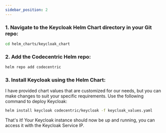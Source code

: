 ```yaml
---
sidebar_position: 2
---
```

### 1. Navigate to the Keycloak Helm Chart directory in your Git repo:

```bash
cd helm_charts/keycloak_chart
```
### 2. Add the Codecentric Helm repo:

```bash
helm repo add codecentric 
```

### 3. Install Keycloak using the Helm Chart:

I have provided chart values that are customized for our needs, but you can make changes to suit your specific requirements. Use the following command to deploy Keycloak:

```bash
helm install keycloak codecentric/keycloak -f keycloak_values.yaml
```

That's it! Your Keycloak instance should now be up and running, you can access it with the Keycloak Service IP.